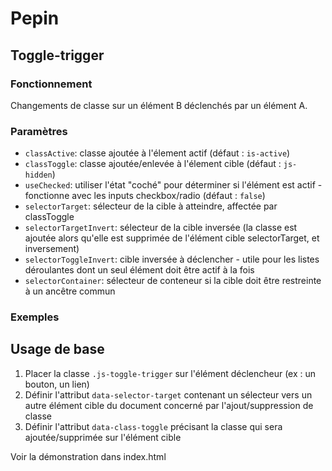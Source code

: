 # Pepin

## Toggle-trigger

### Fonctionnement

Changements de classe sur un élément B déclenchés par un élément A.

### Paramètres

* `classActive`: classe ajoutée à l'élement actif (défaut : `is-active`)
* `classToggle`: classe ajoutée/enlevée à l'élement cible (défaut : `js-hidden`)
* `useChecked`: utiliser l'état "coché" pour déterminer si l'élément est actif - fonctionne avec les inputs checkbox/radio (défaut : `false`)
* `selectorTarget`: sélecteur de la cible à atteindre, affectée par classToggle
* `selectorTargetInvert`: sélecteur de la cible inversée (la classe est ajoutée alors qu'elle est supprimée de l'élément cible selectorTarget, et inversement)
* `selectorToggleInvert`: cible inversée à déclencher - utile pour les listes déroulantes dont un seul élément doit être actif à la fois
* `selectorContainer`: sélecteur de conteneur si la cible doit être restreinte à un ancêtre commun

### Exemples

## Usage de base

1. Placer la classe `.js-toggle-trigger` sur l'élément déclencheur (ex : un bouton, un lien)
2. Définir l'attribut `data-selector-target` contenant un sélecteur vers un autre élément cible du document concerné par l'ajout/suppression de classe
3. Définir l'attribut `data-class-toggle` précisant la classe qui sera ajoutée/supprimée sur l'élément cible

Voir la démonstration dans index.html
